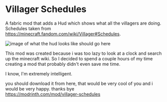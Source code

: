 # Villager Schedules 
A fabric mod that adds a Hud which shows what all the villagers are doing.
Schedules taken from https://minecraft.fandom.com/wiki/Villager#Schedules.

![image of what the hud looks like should go here](https://cdn-raw.modrinth.com/data/S5ZH1VsW/images/3193ab74376fe9e8f0026a80973c87cd223bb623.png)

This mod was created because i was too lazy to look at a clock and search up the minecraft wiki.
So I decided to spend a couple hours of my time creating a mod that probably didn't even save me time.

I know, I'm extremely intelligent.

you should download it from here, that would be very cool of you and i would be very happy. thanks bye   
https://modrinth.com/mod/villager-schedules
